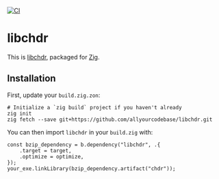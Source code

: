 [![CI](https://github.com/allyourcodebase/libchdr/actions/workflows/ci.yaml/badge.svg)](https://github.com/allyourcodebase/libchdr/actions)

# libchdr

This is [libchdr](https://github.com/rtissera/libchdr), packaged for [Zig](https://ziglang.org/).

## Installation

First, update your `build.zig.zon`:

```
# Initialize a `zig build` project if you haven't already
zig init
zig fetch --save git+https://github.com/allyourcodebase/libchdr.git
```

You can then import `libchdr` in your `build.zig` with:

```zig
const bzip_dependency = b.dependency("libchdr", .{
    .target = target,
    .optimize = optimize,
});
your_exe.linkLibrary(bzip_dependency.artifact("chdr"));
```

